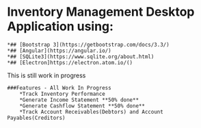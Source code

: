 # Inventory Management Desktop Application using:
	
	*## [Bootstrap 3](https://getbootstrap.com/docs/3.3/)
	*## [Angular](https://angular.io/)
	*## [SQLite3](https://www.sqlite.org/about.html)
	*## [Electron]https://electron.atom.io/()
	
This is still work in progress

	###Features - All Work In Progress
		*Track Inventory Performance
		*Generate Income Statement **50% done**
		*Generate Cashflow Statement **50% done**
		*Track Account Receivables(Debtors) and Account Payables(Creditors)
	
	

